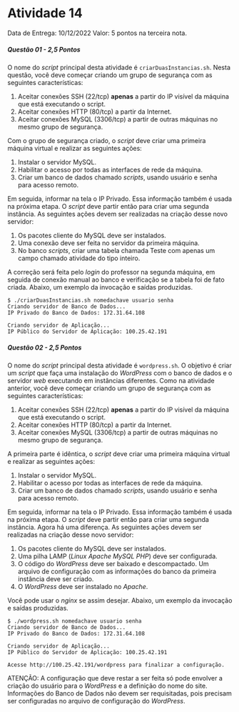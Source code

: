 # Atividade 14

Data de Entrega: 10/12/2022
Valor: 5 pontos na terceira nota.

##### Questão 01 - 2,5 Pontos
O nome do _script_ principal desta atividade é `criarDuasInstancias.sh`.
Nesta questão, você deve começar criando um grupo de segurança com as seguintes características:

1. Aceitar conexões SSH (22/tcp) **apenas** a partir do IP visível da máquina que está executando o script.
2. Aceitar conexões HTTP (80/tcp) a partir da Internet.
3. Aceitar conexões MySQL (3306/tcp) a partir de outras máquinas no mesmo grupo de segurança.

Com o grupo de segurança criado, o _script_ deve criar uma primeira máquina virtual e realizar as seguintes ações:

1. Instalar o servidor MySQL.
2. Habilitar o acesso por todas as interfaces de rede da máquina.
3. Criar um banco de dados chamado _scripts_, usando usuário e senha para acesso remoto.

Em seguida, informar na tela o IP Privado. Essa informação também é usada na próxima etapa.
O _script_ deve partir então para criar uma segunda instância. As seguintes ações devem ser realizadas na criação desse novo servidor:

1. Os pacotes cliente do MySQL deve ser instalados.
2. Uma conexão deve ser feita no servidor da primeira máquina.
3. No banco _scripts_, criar uma tabela chamada Teste com apenas um campo chamado atividade do tipo inteiro.

A correção será feita pelo _login_ do professor na segunda máquina, em seguida de conexão manual ao banco e verificação se a tabela foi de fato criada.
Abaixo, um exemplo da invocação e saídas produzidas.

```
$ ./criarDuasInstancias.sh nomedachave usuario senha
Criando servidor de Banco de Dados...
IP Privado do Banco de Dados: 172.31.64.108

Criando servidor de Aplicação...
IP Público do Servidor de Aplicação: 100.25.42.191
```

##### Questão 02 - 2,5 Pontos
O nome do _script_ principal desta atividade é `wordpress.sh`.
O objetivo é criar um _script_ que faça uma instalação do _WordPress_ com o banco de dados e o servidor _web_ executando em instâncias diferentes.
Como na atividade anterior, você deve começar criando um grupo de segurança com as seguintes características:

1. Aceitar conexões SSH (22/tcp) **apenas** a partir do IP visível da máquina que está executando o script.
2. Aceitar conexões HTTP (80/tcp) a partir da Internet.
3. Aceitar conexões MySQL (3306/tcp) a partir de outras máquinas no mesmo grupo de segurança.

A primeira parte é idêntica, o _script_ deve criar uma primeira máquina virtual e realizar as seguintes ações:

1. Instalar o servidor MySQL.
2. Habilitar o acesso por todas as interfaces de rede da máquina.
3. Criar um banco de dados chamado _scripts_, usando usuário e senha para acesso remoto.

Em seguida, informar na tela o IP Privado. Essa informação também é usada na próxima etapa.
O _script_ deve partir então para criar uma segunda instância. Agora há uma diferença. As seguintes ações devem ser realizadas na criação desse novo servidor:

1. Os pacotes cliente do MySQL deve ser instalados.
2. Uma pilha LAMP (_Linux Apache MySQL PHP_) deve ser configurada.
3. O código do _WordPress_ deve ser baixado e descompactado. Um arquivo de configuração com as informações do banco da primeira instância deve ser criado.
4. O _WordPress_ deve ser instalado no _Apache_.

Você pode usar o _nginx_ se assim desejar.
Abaixo, um exemplo da invocação e saídas produzidas.

```
$ ./wordpress.sh nomedachave usuario senha
Criando servidor de Banco de Dados...
IP Privado do Banco de Dados: 172.31.64.108

Criando servidor de Aplicação...
IP Público do Servidor de Aplicação: 100.25.42.191      

Acesse http://100.25.42.191/wordpress para finalizar a configuração.
```

ATENÇÃO: A configuração que deve restar a ser feita só pode envolver a criação do usuário para o _WordPress_ e a definição do nome do site. Informações do Banco de Dados não devem ser requisitadas, pois precisam ser configuradas no arquivo de configuração do _WordPress_.